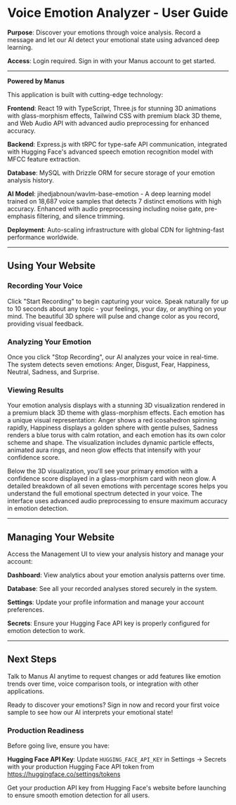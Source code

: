# Voice Emotion Analyzer - User Guide

**Purpose**: Discover your emotions through voice analysis. Record a message and let our AI detect your emotional state using advanced deep learning.

**Access**: Login required. Sign in with your Manus account to get started.

---
**Powered by Manus**

This application is built with cutting-edge technology:

**Frontend**: React 19 with TypeScript, Three.js for stunning 3D animations with glass-morphism effects, Tailwind CSS with premium black 3D theme, and Web Audio API with advanced audio preprocessing for enhanced accuracy.

**Backend**: Express.js with tRPC for type-safe API communication, integrated with Hugging Face's advanced speech emotion recognition model with MFCC feature extraction.

**Database**: MySQL with Drizzle ORM for secure storage of your emotion analysis history.

**AI Model**: jihedjabnoun/wavlm-base-emotion - A deep learning model trained on 18,687 voice samples that detects 7 distinct emotions with high accuracy. Enhanced with audio preprocessing including noise gate, pre-emphasis filtering, and silence trimming.

**Deployment**: Auto-scaling infrastructure with global CDN for lightning-fast performance worldwide.

---

## Using Your Website

### Recording Your Voice

Click "Start Recording" to begin capturing your voice. Speak naturally for up to 10 seconds about any topic - your feelings, your day, or anything on your mind. The beautiful 3D sphere will pulse and change color as you record, providing visual feedback.

### Analyzing Your Emotion

Once you click "Stop Recording", our AI analyzes your voice in real-time. The system detects seven emotions: Anger, Disgust, Fear, Happiness, Neutral, Sadness, and Surprise.

### Viewing Results

Your emotion analysis displays with a stunning 3D visualization rendered in a premium black 3D theme with glass-morphism effects. Each emotion has a unique visual representation: Anger shows a red icosahedron spinning rapidly, Happiness displays a golden sphere with gentle pulses, Sadness renders a blue torus with calm rotation, and each emotion has its own color scheme and shape. The visualization includes dynamic particle effects, animated aura rings, and neon glow effects that intensify with your confidence score.

Below the 3D visualization, you'll see your primary emotion with a confidence score displayed in a glass-morphism card with neon glow. A detailed breakdown of all seven emotions with percentage scores helps you understand the full emotional spectrum detected in your voice. The interface uses advanced audio preprocessing to ensure maximum accuracy in emotion detection.

---

## Managing Your Website

Access the Management UI to view your analysis history and manage your account:

**Dashboard**: View analytics about your emotion analysis patterns over time.

**Database**: See all your recorded analyses stored securely in the system.

**Settings**: Update your profile information and manage your account preferences.

**Secrets**: Ensure your Hugging Face API key is properly configured for emotion detection to work.

---

## Next Steps

Talk to Manus AI anytime to request changes or add features like emotion trends over time, voice comparison tools, or integration with other applications.

Ready to discover your emotions? Sign in now and record your first voice sample to see how our AI interprets your emotional state!

### Production Readiness

Before going live, ensure you have:

**Hugging Face API Key**: Update `HUGGING_FACE_API_KEY` in Settings → Secrets with your production Hugging Face API token from https://huggingface.co/settings/tokens

Get your production API key from Hugging Face's website before launching to ensure smooth emotion detection for all users.
